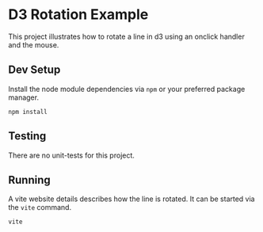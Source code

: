 # D3 Rotation Example

This project illustrates how to rotate a line in d3 using an onclick handler and the mouse.


## Dev Setup

Install the node module dependencies via `npm` or your preferred package manager.
```shell
npm install
```

## Testing

There are no unit-tests for this project.

## Running

A vite website details describes how the line is rotated. It can be started via the `vite` command.
```shell
vite
```
